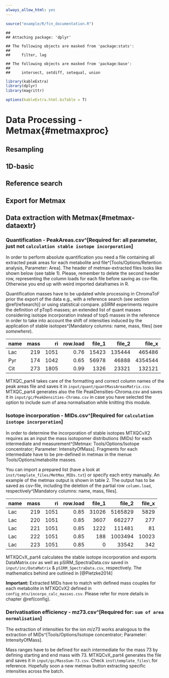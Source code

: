 ```yaml
---
always_allow_html: yes
---
```



```r
source("example/R/fcn_documentation.R")
```

```
## 
## Attaching package: 'dplyr'
```

```
## The following objects are masked from 'package:stats':
## 
##     filter, lag
```

```
## The following objects are masked from 'package:base':
## 
##     intersect, setdiff, setequal, union
```

```r
library(kableExtra)
library(dplyr)
library(magrittr)

options(kableExtra.html.bsTable = T)
```

# Data Processing - Metmax{#metmaxproc}

## Resampling

## 1D-basic

## Reference search

## Export for Metmax

## Data extraction with Metmax{#metmax-dataextr}
### Quantification - PeakAreas.csv^[Required for: all parameter, just not `calculation stable isotope incorporation`]

In order to perform absolute quantification you need a file containing all extracted peak areas for each metabolite and file^[Tools/Options/Retention analysis, Parameter: Area]. The header of metmax-extracted files looks like shown below (see table 1). Please, remember to delete the second header row, representing the column loads for each file before saving as csv-file. Otherwise you end up with weird imported dataframes in R.

Quantification masses have to be updated while processing in ChromaToF prior the export of the data e.g., with a reference search (see section \@ref(refsearch)] or using statistical compare. 
pSIRM experiments require the definition of pTop5 masses; an extended list of quant masses considering isotope incorporation instead of top5 masses in the reference in order to take into account the shift of intensities induced by the application of stable isotopes^[Mandatory columns: name, mass, files] (see *somewhere*).


<table class="table table-striped table-condensed" style="margin-left: auto; margin-right: auto;">
 <thead>
  <tr>
   <th style="text-align:left;"> name </th>
   <th style="text-align:right;"> mass </th>
   <th style="text-align:right;"> ri </th>
   <th style="text-align:right;"> row.load </th>
   <th style="text-align:right;"> file_1 </th>
   <th style="text-align:right;"> file_2 </th>
   <th style="text-align:right;"> file_x </th>
  </tr>
 </thead>
<tbody>
  <tr>
   <td style="text-align:left;"> Lac </td>
   <td style="text-align:right;"> 219 </td>
   <td style="text-align:right;"> 1051 </td>
   <td style="text-align:right;"> 0.76 </td>
   <td style="text-align:right;"> 15423 </td>
   <td style="text-align:right;"> 135444 </td>
   <td style="text-align:right;"> 465486 </td>
  </tr>
  <tr>
   <td style="text-align:left;"> Pyr </td>
   <td style="text-align:right;"> 174 </td>
   <td style="text-align:right;"> 1042 </td>
   <td style="text-align:right;"> 0.65 </td>
   <td style="text-align:right;"> 56978 </td>
   <td style="text-align:right;"> 46888 </td>
   <td style="text-align:right;"> 4354544 </td>
  </tr>
  <tr>
   <td style="text-align:left;"> Cit </td>
   <td style="text-align:right;"> 273 </td>
   <td style="text-align:right;"> 1805 </td>
   <td style="text-align:right;"> 0.99 </td>
   <td style="text-align:right;"> 1326 </td>
   <td style="text-align:right;"> 23321 </td>
   <td style="text-align:right;"> 132121 </td>
  </tr>
</tbody>
</table>

MTXQC_part4 takes care of the formatting and correct column names of the peak areas file and saves it in `input/quant/quantMassAreasMatrix.csv`.  MTXQC_part4 generates also the file PeakDensities-Chroma.csv and saves it in `input/gc/PeakDensities-Chroma.csv` in case you have selected the option to include sum of area normalisation while knitting this module.

### Isotope incorporation - MIDs.csv^[Required for `calculation isotope incorporation`]

In order to determine the incorporation of stable isotopes MTXQCvX2 requires as an input the mass isotopomer distributions (MIDs) for each intermediate and measurement^[Metmax: Tools/Options/Isotope concentrator; Parameter: IntensityOfMass]. Fragments for each intermediate have to be pre-defined in metmax in the menue Tools/Options/metabolite masses. 

You can import a prepared list (have a look at `inst/template_files/MetMax_MIDs.txt`) or specify each entry manually. An example of the metmax output is shown in table 2. The output has to be saved as csv-file, including the deletion of the partial row `column.load`, respectively^[Mandatory columns: name, mass, files].

<table class="table table-striped table-condensed" style="margin-left: auto; margin-right: auto;">
 <thead>
  <tr>
   <th style="text-align:left;"> name </th>
   <th style="text-align:right;"> mass </th>
   <th style="text-align:right;"> ri </th>
   <th style="text-align:right;"> row.load </th>
   <th style="text-align:right;"> file_1 </th>
   <th style="text-align:right;"> file_2 </th>
   <th style="text-align:right;"> file_x </th>
  </tr>
 </thead>
<tbody>
  <tr>
   <td style="text-align:left;"> Lac </td>
   <td style="text-align:right;"> 219 </td>
   <td style="text-align:right;"> 1051 </td>
   <td style="text-align:right;"> 0.85 </td>
   <td style="text-align:right;"> 31026 </td>
   <td style="text-align:right;"> 5165829 </td>
   <td style="text-align:right;"> 5829 </td>
  </tr>
  <tr>
   <td style="text-align:left;"> Lac </td>
   <td style="text-align:right;"> 220 </td>
   <td style="text-align:right;"> 1051 </td>
   <td style="text-align:right;"> 0.85 </td>
   <td style="text-align:right;"> 3607 </td>
   <td style="text-align:right;"> 662277 </td>
   <td style="text-align:right;"> 277 </td>
  </tr>
  <tr>
   <td style="text-align:left;"> Lac </td>
   <td style="text-align:right;"> 221 </td>
   <td style="text-align:right;"> 1051 </td>
   <td style="text-align:right;"> 0.85 </td>
   <td style="text-align:right;"> 1222 </td>
   <td style="text-align:right;"> 111481 </td>
   <td style="text-align:right;"> 81 </td>
  </tr>
  <tr>
   <td style="text-align:left;"> Lac </td>
   <td style="text-align:right;"> 222 </td>
   <td style="text-align:right;"> 1051 </td>
   <td style="text-align:right;"> 0.85 </td>
   <td style="text-align:right;"> 188 </td>
   <td style="text-align:right;"> 1003494 </td>
   <td style="text-align:right;"> 10023 </td>
  </tr>
  <tr>
   <td style="text-align:left;"> Lac </td>
   <td style="text-align:right;"> 223 </td>
   <td style="text-align:right;"> 1051 </td>
   <td style="text-align:right;"> 0.85 </td>
   <td style="text-align:right;"> 0 </td>
   <td style="text-align:right;"> 33542 </td>
   <td style="text-align:right;"> 342 </td>
  </tr>
</tbody>
</table>

MTXQCvX_part4 calculates the stable isotope incorporation and exports DataMatrix.csv as well as pSIRM_SpectraData.csv saved in `input/inc/DataMatrix` \& `pSIRM_SpectraData.csv`, respectively. The mathematics behind are outlined in [@Pietzke2014]

**Important:**
Extracted MIDs have to match with defined mass couples for each metabolite in MTXQCvX2 defined in `config_mtx/incorpo_calc_masses.csv`. Please refer for more details in chapter \@ref(config).

### Derivatisation efficiency - mz73.csv^[Required for: `sum of area normalisation`]

The extraction of intensities for the ion $m/z 73$ works analogous to the extraction of MIDs^[Tools/Options/Isotope concentrator; Parameter: IntensityOfMass]. 

Mass ranges have to be defined for each intermediate for the mass 73 by defining starting and end mass with 73. MTXQCvX_part4 generates the file and saves it in `input/gc/MassSum-73.csv`. Check `inst\template_files\` for reference. Hopefully soon a new metmax button extracting specific intensities across the batch.
